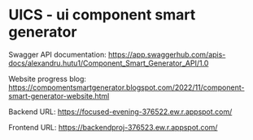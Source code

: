 # UICS - ui component smart generator

Swagger API documentation:
https://app.swaggerhub.com/apis-docs/alexandru.hutu1/Component_Smart_Generator_API/1.0

Website progress blog:
https://compomentsmartgenerator.blogspot.com/2022/11/component-smart-generator-website.html

Backend URL:
https://focused-evening-376522.ew.r.appspot.com/

Frontend URL: 
https://backendproj-376523.ew.r.appspot.com/
